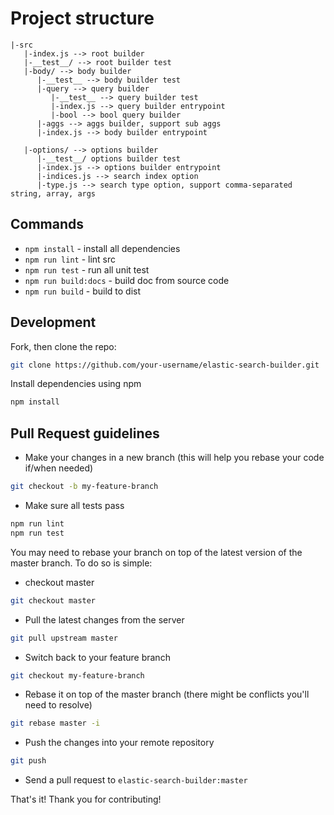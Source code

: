 Project structure
===
```
|-src
   |-index.js --> root builder
   |-__test__/ --> root builder test
   |-body/ --> body builder
      |-__test__ --> body builder test
      |-query --> query builder
         |-__test__ --> query builder test
         |-index.js --> query builder entrypoint
         |-bool --> bool query builder
      |-aggs --> aggs builder, support sub aggs
      |-index.js --> body builder entrypoint

   |-options/ --> options builder
      |-__test__/ options builder test
      |-index.js --> options builder entrypoint
      |-indices.js --> search index option
      |-type.js --> search type option, support comma-separated string, array, args
```

## Commands
* `npm install` - install all dependencies
* `npm run lint` - lint src
* `npm run test` - run all unit test
* `npm run build:docs` - build doc from source code
* `npm run build` - build to dist

## Development
Fork, then clone the repo:

```sh
git clone https://github.com/your-username/elastic-search-builder.git
```

Install dependencies using npm 

```sh
npm install
```


## Pull Request guidelines

* Make your changes in a new branch (this will help you rebase your code if/when needed)

```sh
git checkout -b my-feature-branch
```

* Make sure all tests pass

```sh
npm run lint
npm run test
```

You may need to rebase your branch on top of the latest version of the master branch. To do so is simple:

* checkout master

```sh
git checkout master
```

* Pull the latest changes from the server

```sh
git pull upstream master
```

* Switch back to your feature branch

```sh
git checkout my-feature-branch
```

* Rebase it on top of the master branch (there might be conflicts you'll need to resolve)

```sh
git rebase master -i
```

* Push the changes into your remote repository

```sh
git push
```

* Send a pull request to `elastic-search-builder:master`

That's it! Thank you for contributing!